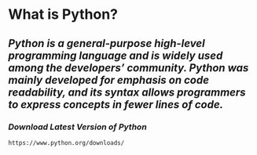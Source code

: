 
# What is Python?

## *Python is a general-purpose high-level programming language and is widely used among the developers’ community. Python was mainly developed for emphasis on code readability, and its syntax allows programmers to express concepts in fewer lines of code.*

### *Download Latest Version of Python*
```
https://www.python.org/downloads/
```
